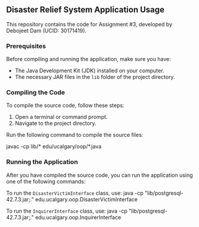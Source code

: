 ## Disaster Relief System Application Usage

This repository contains the code for Assignment #3, developed by Debojeet Dam (UCID: 30171419).

### Prerequisites

Before compiling and running the application, make sure you have:

- The Java Development Kit (JDK) installed on your computer.
- The necessary JAR files in the `lib` folder of the project directory.

### Compiling the Code

To compile the source code, follow these steps:

1. Open a terminal or command prompt.
2. Navigate to the project directory.

Run the following command to compile the source files:

javac -cp lib/* edu/ucalgary/oop/*.java

### Running the Application

After you have compiled the source code, you can run the application using one of the following commands:

To run the `DisasterVictimInterface` class, use:
java -cp "lib/postgresql-42.7.3.jar;." edu.ucalgary.oop.DisasterVictimInterface

To run the `InquirerInterface` class, use:
java -cp "lib/postgresql-42.7.3.jar;." edu.ucalgary.oop.InquirerInterface
